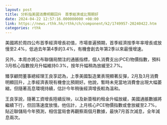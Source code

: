 ```yaml
---
layout: post
title: 分析指美國消費明顯回升　首季經濟或比預期好
date: 2024-04-22 12:57:16.000000000 +08:00
link: https://news.rthk.hk/rthk/ch/component/k2/1749957-20240422.htm
categories: rthk
---
```


美國將於周四公布首季經濟增長初值，市場普遍預期，首季經濟按季年率增長或放慢至2.4%，低過去年第4季的3.4%，有機會創去年第2季以來最慢增速。

另外，本周亦將公布聯儲局關注的通脹指標，個人消費支出(PCE)物價指數，預料3月核心指數按月升幅維持0.3%，按年升幅稍為放緩至2.7%。

臻享顧問董事總經理王良享認為，上季美國製造業表現顯著反彈，2月及3月消費明顯回升，上季經濟表現有機會比預期好。他說，暫時未見當地消費會出現大幅萎縮，但隨著高息環境持續，估計今年稍後經濟增長較為溫和。

王良享說，隨著工資增長陸續反映，以及新簽租約租金升幅放緩，美國通脹數據將繼續下行，但回落速度放慢。他估計，上月核心PCE物價指數或會放緩至2.7%，貼近聯儲局今年預測，相信當局會再觀察兩個月數據，最快7月首次減息，全年減息兩次。
